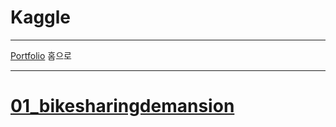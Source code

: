 # Kaggle


----

[Portfolio][p] 홈으로

[p]:https://github.com/meucham11/Portfolio


----
# [01_bikesharingdemansion][p]

[p]:https://github.com/meucham11/Kaggle/blob/master/01_bikesharingdemansion/01_bike_sharing_demand.ipynb
